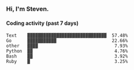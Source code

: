 ### Hi, I'm Steven.

#### Coding activity (past 7 days)
```
Text    ▓▓▓▓▓▓▓▓▓▓▓▓▓▓▓▓▓▓▓▓▓▓▓▓▓▓▓▓▓▓  57.48%
Go      ▓▓▓▓▓▓▓▓▓▓▓                     22.66%
other   ▓▓▓▓                             7.93%
Python  ▓▓                               4.76%
Bash    ▓▓                               3.92%
Ruby    ▓                                3.25%
```
